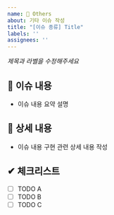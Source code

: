 ```yaml
---
name: 📃 Others
about: 기타 이슈 작성
title: "[이슈 종류] Title"
labels: ''
assignees: ''
---
```


*제목과 라벨을 수정해주세요*

## 📄 이슈 내용
- 이슈 내용 요약 설명

## 📝 상세 내용
- 이슈 내용 구현 관련 상세 내용 작성

## ✔ 체크리스트
- [ ] TODO A
- [ ] TODO B
- [ ] TODO C

